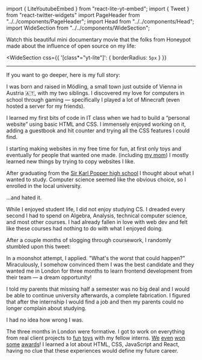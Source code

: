 import { LiteYoutubeEmbed } from "react-lite-yt-embed";
import { Tweet } from "react-twitter-widgets"
import PageHeader from "../../components/PageHeader";
import Head from "../../components/Head";
import WideSection from "../../components/WideSection";

<PageHeader title="My Story" mb={0}>
  <Head
    title="About Me – Max Stoiber (@mxstbr)"
    description="Who is Max Stoiber? "
  />
</PageHeader>

Watch this beautiful mini documentary movie that the folks from Honeypot made about the influence of open source on my life:

<WideSection
  css={{
    '[class*="yt-lite"]': {
      borderRadius: `5px`
    }
  }}
>
  <LiteYoutubeEmbed id="ifq3xhik8tE" noCookie mute={false} />
</WideSection>

----

If you want to go deeper, here is my full story:

I was born and raised in Mödling, a small town just outside of Vienna in Austria 🇦🇹, with my two siblings. I discovered my love for computers in school through gaming — specifically I played a lot of Minecraft (even hosted a server for my friends).

I learned my first bits of code in IT class when we had to build a “personal website” using basic HTML and CSS. I immensely enjoyed working on it, adding a guestbook and hit counter and trying all the CSS features I could find.

I starting making websites in my free time for fun, at first only toys and eventually for people that wanted one made. (including [my mom](http://unfallchirurgin.com)) I mostly learned new things by trying to copy websites I like.

After graduating from the [Sir Karl Popper high school](https://en.wikipedia.org/wiki/Sir-Karl-Popper-Schule) I thought about what I wanted to study. Computer science seemed like the obvious choice, so I enrolled in the local university.

...and hated it.

While I enjoyed student life, I did not enjoy studying CS. I dreaded every second I had to spend on Algebra, Analysis, technical computer science, and most other courses. I had already fallen in love with web dev and felt like these courses had nothing to do with what I enjoyed doing.

After a couple months of slogging through coursework, I randomly stumbled upon this tweet:

<!-- <Tweet tweetId="537210432906616832" /> -->

In a moonshot attempt, I applied. "What's the worst that could happen?" Miraculously, I somehow convinced them I was the best candidate and they wanted me in London for three months to learn frontend development from their team — a dream opportunity!

I told my parents that missing half a semester was no big deal and I would be able to continue university afterwards, a complete fabrication. I figured that after the internship I would find a job and then my parents could no longer complain about studying.

I had no idea how wrong I was.

The three months in London were formative. I got to work on everything from real client projects to [fun](https://frankensim.animade.tv) [toys](https://sloth.animade.tv) with my fellow interns. [We](https://thefwa.com/cases/frankensim) [even](https://winners.webbyawards.com/2016/websites/general-websites/weird/160249/frankensim) [won](https://www.awwwards.com/sites/frankensim) [some](https://www.csswinner.com/details/frankensim/9805) [awards](https://www.pixelawards.com/winners.html#/category-experimental)! I learned a lot about HTML, CSS, JavaScript and React, having no clue that these experiences would define my future career.